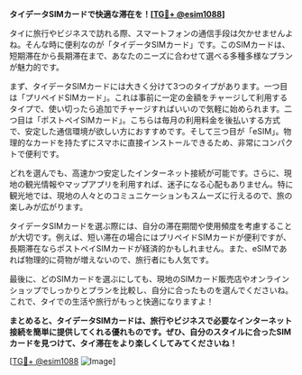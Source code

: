 **タイデータSIMカードで快適な滞在を！[[TG💪+ @esim1088](https://t.me/s/esim1088)]**

タイに旅行やビジネスで訪れる際、スマートフォンの通信手段は欠かせませんよね。そんな時に便利なのが「タイデータSIMカード」です。このSIMカードは、短期滞在から長期滞在まで、あなたのニーズに合わせて選べる多種多様なプランが魅力的です。

まず、タイデータSIMカードには大きく分けて3つのタイプがあります。一つ目は「プリペイドSIMカード」。これは事前に一定の金額をチャージして利用するタイプで、使い切ったら追加でチャージすればいいので気軽に始められます。二つ目は「ポストペイSIMカード」。こちらは毎月の利用料金を後払いする方式で、安定した通信環境が欲しい方におすすめです。そして三つ目が「eSIM」。物理的なカードを持たずにスマホに直接インストールできるため、非常にコンパクトで便利です。

どれを選んでも、高速かつ安定したインターネット接続が可能です。さらに、現地の観光情報やマップアプリを利用すれば、迷子になる心配もありません。特に観光地では、現地の人々とのコミュニケーションもスムーズに行えるので、旅の楽しみが広がります。

タイデータSIMカードを選ぶ際には、自分の滞在期間や使用頻度を考慮することが大切です。例えば、短い滞在の場合にはプリペイドSIMカードが便利ですが、長期滞在ならポストペイSIMカードが経済的かもしれません。また、eSIMであれば物理的に荷物が増えないので、旅行者にも人気です。

最後に、どのSIMカードを選ぶにしても、現地のSIMカード販売店やオンラインショップでしっかりとプランを比較し、自分に合ったものを選んでくださいね。これで、タイでの生活や旅行がもっと快適になりますよ！

**まとめると、タイデータSIMカードは、旅行やビジネスで必要なインターネット接続を簡単に提供してくれる優れものです。ぜひ、自分のスタイルに合ったSIMカードを見つけて、タイ滞在をより楽しくしてみてくださいね！**

[[TG💪+ @esim1088](https://t.me/s/esim1088) ![Image](https://i.postimg.cc/Y0z9fWf4/image.png)]